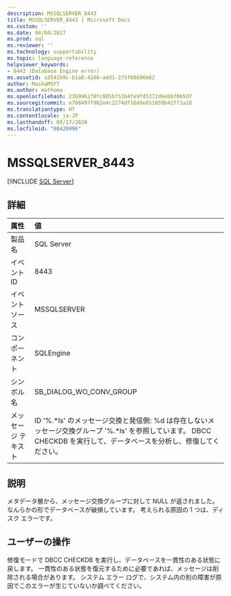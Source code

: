 ```yaml
---
description: MSSQLSERVER_8443
title: MSSQLSERVER_8443 | Microsoft Docs
ms.custom: ''
ms.date: 04/04/2017
ms.prod: sql
ms.reviewer: ''
ms.technology: supportability
ms.topic: language-reference
helpviewer_keywords:
- 8443 (Database Engine error)
ms.assetid: a3541b9c-b1a8-4280-add1-275f08696b62
author: MashaMSFT
ms.author: mathoma
ms.openlocfilehash: 2369961f0fc805bf51b4fe9fd5372d6ebbf065d7
ms.sourcegitcommit: e700497f962e4c2274df16d9e651059b42ff1a10
ms.translationtype: HT
ms.contentlocale: ja-JP
ms.lasthandoff: 08/17/2020
ms.locfileid: "88420996"
---
```

# <a name="mssqlserver_8443"></a>MSSQLSERVER_8443
 [!INCLUDE [SQL Server](../../includes/applies-to-version/sqlserver.md)]
  
## <a name="details"></a>詳細  
  
| 属性 | 値 |  
| :-------- | :---- |  
|製品名|SQL Server|  
|イベント ID|8443|  
|イベント ソース|MSSQLSERVER|  
|コンポーネント|SQLEngine|  
|シンボル名|SB_DIALOG_WO_CONV_GROUP|  
|メッセージ テキスト|ID '%.*ls' のメッセージ交換と発信側: %d は存在しないメッセージ交換グループ '%.\*ls' を参照しています。 DBCC CHECKDB を実行して、データベースを分析し、修復してください。|  
  
## <a name="explanation"></a>説明  
メタデータ層から、メッセージ交換グループに対して NULL が返されました。 なんらかの形でデータベースが破損しています。 考えられる原因の 1 つは、ディスク エラーです。  
  
## <a name="user-action"></a>ユーザーの操作  
修復モードで DBCC CHECKDB を実行し、データベースを一貫性のある状態に戻します。 一貫性のある状態を復元するために必要であれば、メッセージは削除される場合があります。 システム エラー ログで、システム内の別の障害が原因でこのエラーが生じていないか調べてください。  
  
